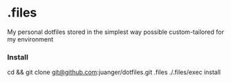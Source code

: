 # .files


My personal dotfiles stored in the simplest way possible custom-tailored for my environment


### Install

cd && git clone git@github.com:juanger/dotfiles.git .files
./.files/exec install